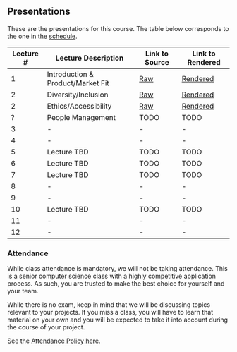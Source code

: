 Presentations
---

These are the presentations for this course. The table below corresponds to the one in the [schedule](../schedule.md).

| Lecture # | Lecture Description | Link to Source | Link to Rendered |
| -- | -- | -- | -- |
| 1 | Introduction & Product/Market Fit | [Raw](./product.md) | [Rendered](./output/product.html) |
| 2 | Diversity/Inclusion | [Raw](./diversity.md) | [Rendered](./output/diversity.html) |
| 2 | Ethics/Accessibility | [Raw](./ethics.md) | [Rendered](./output/ethics.html) |
| ? | People Management | TODO | TODO |
| 3 | - | - | - |
| 4 | - | - | - |
| 5 | Lecture TBD | TODO | TODO |
| 6 | Lecture TBD | TODO | TODO |
| 7 | Lecture TBD | TODO | TODO |
| 8 | - | - | - |
| 9 | - | - | - |
| 10 | Lecture TBD | TODO | TODO |
| 11 | - | - | - |
| 12 | - | - | - |

### Attendance

While class attendance is mandatory, we will not be taking attendance.
This is a senior computer science class with a highly competitive application process.
As such, you are trusted to make the best choice for yourself and your team.

While there is no exam, keep in mind that we will be discussing topics relevant to your projects. If you miss a class, you will have to learn that material on your own and you will be expected to take it into account during the course of your project.

See the [Attendance Policy here](../policies/attendance.md).
